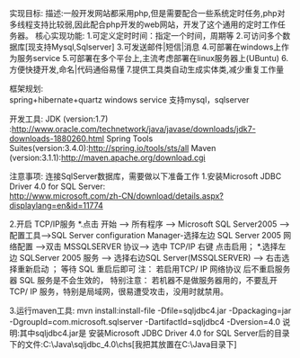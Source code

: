 实现目标:
        描述:一般开发网站都采用php,但是需要配合一些系统定时任务,php对多线程支持比较弱,因此配合php开发的web网站，开发了这个通用的定时工作任务器。
        核心实现功能:
   1.可定义定时时间：指定一个时间，周期等
	 2.可访问多个数据库[现支持Mysql,Sqlserver]
	 3.可发送邮件|短信|消息
	 4.可部署在windows上作为服务service
	 5.可部署在多个平台上,主流考虑部署在linux服务器上(UBuntu)
   6.方便快捷开发,命名|代码通俗易懂 
   7.提供工具类自动生成实体类,减少重复工作量
   
框架规划:      
    spring+hibernate+quartz
    windows service
             支持mysql，sqlserver


开发工具:
	JDK                (version:1.7)  :http://www.oracle.com/technetwork/java/javase/downloads/jdk7-downloads-1880260.html
	Spring Tools Suites(version:3.4.0):http://spring.io/tools/sts/all
	Maven              (version:3.1.1):http://maven.apache.org/download.cgi

注意事项:
连接SqlServer数据库，需要做以下准备工作
1.安装Microsoft JDBC Driver 4.0 for SQL Server:  
	http://www.microsoft.com/zh-CN/download/details.aspx?displaylang=en&id=11774
	
2.开启 TCP/IP服务
	*.点击 开始 --> 所有程序 --> Microsoft SQL Server2005 --> 配置工具-->SQL Server configuration Manager-选择左边 SQL Server 2005 网络配置 -->双击 MSSQLSERVER 协议--> 选中 TCP/IP 右键 点击启用；
    *.选择左边 SQLServer 2005 服务 --> 选择右边SQL Server(MSSQLSERVER) --> 右击选择重新启动 ； 等待 SQL 重启后即可
	注： 若启用TCP/ IP 网络协议 后不重启服务器  SQL 服务是不会生效的，
   	特别注意： 若机器不是做服务器用的，不要乱开TCP/ IP 服务，特别是局域网，很易遭受攻击，没用时就禁用。
   	
3.运行maven工具:
   mvn install:install-file -Dfile=sqljdbc4.jar -Dpackaging=jar -DgroupId=com.microsoft.sqlserver -DartifactId=sqljdbc4 -Dversion=4.0
         说明:其中sqljdbc4.jar是 安装Microsoft JDBC Driver 4.0 for SQL Server后的目录下的文件:C:\Java\sqljdbc_4.0\chs[我把其放置在C:\Java目录下]  	
